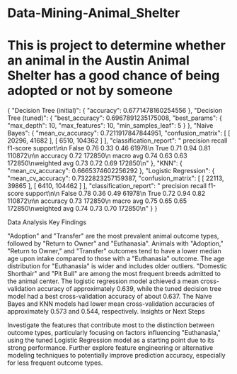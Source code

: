 # Data-Mining-Animal_Shelter
# This is project to determine whether an animal in the Austin Animal Shelter has a good chance of being adopted or not by someone

{
    "Decision Tree (initial)": {
        "accuracy": 0.6771478160254556
    },
    "Decision Tree (tuned)": {
        "best_accuracy": 0.6967891235175008,
        "best_params": {
            "max_depth": 10,
            "max_features": 10,
            "min_samples_leaf": 5
        }
    },
    "Naive Bayes": {
        "mean_cv_accuracy": 0.7211917847844951,
        "confusion_matrix": [
            [
                20296,
                41682
            ],
            [
                6510,
                104362
            ]
        ],
        "classification_report": "              precision    recall  f1-score   support\n\n       False       0.76      0.33      0.46     61978\n        True       0.71      0.94      0.81    110872\n\n    accuracy                           0.72    172850\n   macro avg       0.74      0.63      0.63    172850\nweighted avg       0.73      0.72      0.69    172850\n"
    },
    "KNN": {
        "mean_cv_accuracy": 0.6665374602256292
    },
    "Logistic Regression": {
        "mean_cv_accuracy": 0.7322823257159387,
        "confusion_matrix": [
            [
                22113,
                39865
            ],
            [
                6410,
                104462
            ]
        ],
        "classification_report": "              precision    recall  f1-score   support\n\n       False       0.78      0.36      0.49     61978\n        True       0.72      0.94      0.82    110872\n\n    accuracy                           0.73    172850\n   macro avg       0.75      0.65      0.65    172850\nweighted avg       0.74      0.73      0.70    172850\n"
    }
}

Data Analysis Key Findings

"Adoption" and "Transfer" are the most prevalent animal outcome types, followed by "Return to Owner" and "Euthanasia".
Animals with "Adoption," "Return to Owner," and "Transfer" outcomes tend to have a lower median age upon intake compared to those with a "Euthanasia" outcome. The age distribution for "Euthanasia" is wider and includes older outliers.
"Domestic Shorthair" and "Pit Bull" are among the most frequent breeds admitted to the animal center.
The logistic regression model achieved a mean cross-validation accuracy of approximately 0.639, while the tuned decision tree model had a best cross-validation accuracy of about 0.637. The Naive Bayes and KNN models had lower mean cross-validation accuracies of approximately 0.573 and 0.544, respectively.
Insights or Next Steps

Investigate the features that contribute most to the distinction between outcome types, particularly focusing on factors influencing "Euthanasia," using the tuned Logistic Regression model as a starting point due to its strong performance.
Further explore feature engineering or alternative modeling techniques to potentially improve prediction accuracy, especially for less frequent outcome types.
